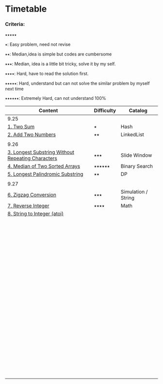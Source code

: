 # Timetable

### Criteria:

⭑⭑⭑⭑⭑

⭑: Easy problem, need not revise

⭑⭑: Median,idea is simple but codes are cumbersome

⭑⭑⭑: Median, idea is a little bit tricky, solve it by my self.

⭑⭑⭑⭑: Hard, have to read the solution first.

⭑⭑⭑⭑⭑: Hard, understand but can not solve the similar problem by myself next time

⭑⭑⭑⭑⭑⭑: Extremely Hard, can not understand 100%

| Content                                                      | Difficulty | Catalog             |
| ------------------------------------------------------------ | ---------- | ------------------- |
| 9.25                                                         |            |                     |
| [1. Two Sum](https://leetcode.com/problems/two-sum/)         | ⭑          | Hash                |
| [2. Add Two Numbers](https://leetcode.com/problems/add-two-numbers/) | ⭑⭑         | LinkedList          |
|                                                              |            |                     |
| 9.26                                                         |            |                     |
| [3. Longest Substring Without Repeating Characters](https://leetcode.com/problems/longest-substring-without-repeating-characters/) | ⭑⭑⭑        | Slide Window        |
| [4. Median of Two Sorted Arrays](https://leetcode.com/problems/median-of-two-sorted-arrays/) | ⭑⭑⭑⭑⭑⭑     | Binary Search       |
| [5. Longest Palindromic Substring](https://leetcode.com/problems/longest-palindromic-substring/) | ⭑⭑         | DP                  |
|                                                              |            |                     |
| 9.27                                                         |            |                     |
| [6. Zigzag Conversion](https://leetcode.com/problems/zigzag-conversion/) | ⭑⭑⭑        | Simulation / String |
| [7. Reverse Integer](https://leetcode.com/problems/reverse-integer/) | ⭑⭑⭑⭑       | Math                |
| [8. String to Integer (atoi)](https://leetcode.com/problems/string-to-integer-atoi/) |            |                     |
|                                                              |            |                     |
|                                                              |            |                     |
|                                                              |            |                     |
|                                                              |            |                     |
|                                                              |            |                     |
|                                                              |            |                     |
|                                                              |            |                     |
|                                                              |            |                     |
|                                                              |            |                     |
|                                                              |            |                     |
|                                                              |            |                     |
|                                                              |            |                     |
|                                                              |            |                     |
|                                                              |            |                     |
|                                                              |            |                     |
|                                                              |            |                     |
|                                                              |            |                     |
|                                                              |            |                     |
|                                                              |            |                     |
|                                                              |            |                     |
|                                                              |            |                     |
|                                                              |            |                     |
|                                                              |            |                     |
|                                                              |            |                     |
|                                                              |            |                     |
|                                                              |            |                     |
|                                                              |            |                     |
|                                                              |            |                     |
|                                                              |            |                     |
|                                                              |            |                     |
|                                                              |            |                     |
|                                                              |            |                     |
|                                                              |            |                     |
|                                                              |            |                     |
|                                                              |            |                     |
|                                                              |            |                     |
|                                                              |            |                     |
|                                                              |            |                     |
|                                                              |            |                     |
|                                                              |            |                     |
|                                                              |            |                     |
|                                                              |            |                     |
|                                                              |            |                     |
|                                                              |            |                     |
|                                                              |            |                     |
|                                                              |            |                     |
|                                                              |            |                     |
|                                                              |            |                     |
|                                                              |            |                     |
|                                                              |            |                     |
|                                                              |            |                     |
|                                                              |            |                     |
|                                                              |            |                     |
|                                                              |            |                     |
|                                                              |            |                     |
|                                                              |            |                     |
|                                                              |            |                     |
|                                                              |            |                     |
|                                                              |            |                     |
|                                                              |            |                     |
|                                                              |            |                     |
|                                                              |            |                     |
|                                                              |            |                     |
|                                                              |            |                     |
|                                                              |            |                     |
|                                                              |            |                     |
|                                                              |            |                     |
|                                                              |            |                     |
|                                                              |            |                     |
|                                                              |            |                     |
|                                                              |            |                     |
|                                                              |            |                     |
|                                                              |            |                     |
|                                                              |            |                     |
|                                                              |            |                     |
|                                                              |            |                     |
|                                                              |            |                     |
|                                                              |            |                     |
|                                                              |            |                     |
|                                                              |            |                     |
|                                                              |            |                     |
|                                                              |            |                     |
|                                                              |            |                     |
|                                                              |            |                     |
|                                                              |            |                     |
|                                                              |            |                     |
|                                                              |            |                     |
|                                                              |            |                     |

